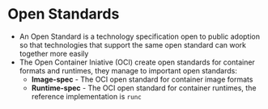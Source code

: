 # Open Standards

- An Open Standard is a technology specification open to public adoption so that technologies that support the same open standard can work together more easily
- The Open Container Iniative (OCI) create open standards for container formats and runtimes, they manage to important open standards:
    - **Image-spec** - The OCI open standard for container image formats
    - **Runtime-spec** - The OCI open standard for container runtimes, the reference implementation is `runc`